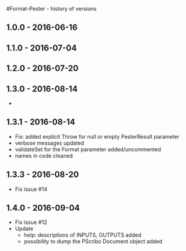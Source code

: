 #Format-Pester - history of versions

## 1.0.0 - 2016-06-16

## 1.1.0 - 2016-07-04

## 1.2.0 - 2016-07-20

## 1.3.0 - 2016-08-14
 - 

## 1.3.1 - 2016-08-14
 - Fix: added explicit Throw for null or empty PesterResult parameter
 - verbose messages updated 
 - validateSet for the Format parameter added/uncommented
 - names in code cleaned

## 1.3.3 - 2016-08-20
 - Fix issue #14  

##  1.4.0 - 2016-09-04
 - Fix issue #12
 - Update
   - help: descriptions of INPUTS, OUTPUTS added
   - possibility to dump the PScribo Document object added